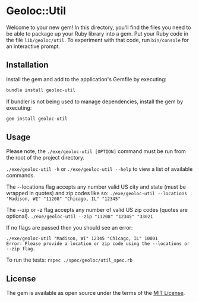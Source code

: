# Geoloc::Util

Welcome to your new gem! In this directory, you'll find the files you need to be able to package up your Ruby library into a gem. Put your Ruby code in the file `lib/geoloc/util`. To experiment with that code, run `bin/console` for an interactive prompt.

## Installation

Install the gem and add to the application's Gemfile by executing:

```bash
bundle install geoloc-util
```

If bundler is not being used to manage dependencies, install the gem by executing:

```bash
gem install geoloc-util
```

## Usage

Please note, the `./exe/geoloc-util [OPTION]` command must be run from the root of the project directory.

`./exe/geoloc-util -h` or `./exe/geoloc-util --help` to view a list of available commands.

The --locations flag accepts any number valid US city and state (must be wrapped in quotes) and zip codes like so:
`./exe/geoloc-util --locations "Madison, WI" "11208" "Chicago, IL" "12345"`

The --zip or -z flag accepts any number of valid US zip codes (quotes are optional).
`./exe/geoloc-util --zip "11208" "12345" "33021`

If no flags are passed then you should see an error:

```
./exe/geoloc-util "Madison, WI" 12345 "Chicago, IL" 10001
Error: Please provide a location or zip code using the --locations or --zip flag.
```

To run the tests:
`rspec ./spec/geoloc/util_spec.rb`

## License

The gem is available as open source under the terms of the [MIT License](https://opensource.org/licenses/MIT).
